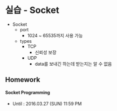 # 실습 - Socket

* Socket
    * port
        * 1024 ~ 65535까지 사용 가능
    * types
        * TCP
            * 신뢰성 보장
        * UDP
            * data를 보내긴 하는데 받는지는 알 수 없음

## Homework

#### Socket Programming

* Until : 2016.03.27 (SUN) 11:59 PM
    
